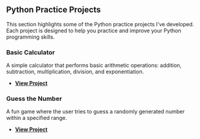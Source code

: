 ## Python Practice Projects

This section highlights some of the Python practice projects I've developed. Each project is designed to help you practice and improve your Python programming skills.

### Basic Calculator

A simple calculator that performs basic arithmetic operations: addition, subtraction, multiplication, division, and exponentiation.

- **[View Project](https://github.com/AkshadaLonkar-Mane/Python_Practice_Projects/blob/main/calculator.md)**

### Guess the Number

A fun game where the user tries to guess a randomly generated number within a specified range.

- **[View Project](https://github.com/AkshadaLonkar-Mane/Python_Practice_Projects/blob/main/guess_the_number.md)**
